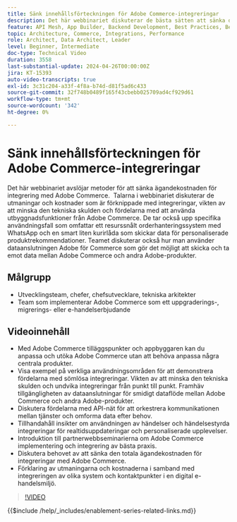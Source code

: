 ```yaml
---
title: Sänk innehållsförteckningen för Adobe Commerce-integreringar
description: Det här webbinariet diskuterar de bästa sätten att sänka den totala ägandekostnaden för integrering med Adobe Commerce. Det betonar utmaningarna med traditionella integreringar och lyfter fram användningen av tilläggspunkter och inbyggd integrering med andra Experience Cloud-produkter för att minska kostnaderna och öka avkastningen på investeringen. Målet är att ge flexibilitet i utbyggnaden av produkten utan att behöva anpassa kärnan, vilket gör den enklare att underhålla och uppgradera.
feature: API Mesh, App Builder, Backend Development, Best Practices, Best Practices, Extensibility, Integration
topic: Architecture, Commerce, Integrations, Performance
role: Architect, Data Architect, Leader
level: Beginner, Intermediate
doc-type: Technical Video
duration: 3558
last-substantial-update: 2024-04-26T00:00:00Z
jira: KT-15393
auto-video-transcripts: true
exl-id: 3c31c204-a33f-4f8a-b74d-d81f5ad6c433
source-git-commit: 32f748b0489f165f43cbebb025709ad4cf929d61
workflow-type: tm+mt
source-wordcount: '342'
ht-degree: 0%

---
```


# Sänk innehållsförteckningen för Adobe Commerce-integreringar

Det här webbinariet avslöjar metoder för att sänka ägandekostnaden för integrering med Adobe Commerce. &#x200B; Talarna i webbinariet diskuterar de utmaningar och kostnader som är förknippade med integreringar, vikten av att minska den tekniska skulden och fördelarna med att använda utbyggnadsfunktioner från Adobe Commerce. De tar också upp specifika användningsfall som omfattar ett resurssnålt orderhanteringssystem med WhatsApp och en smart liten kurirlåda som skickar data för personaliserade produktrekommendationer.  Teamet diskuterar också hur man använder dataanslutningen Adobe för Commerce som gör det möjligt att skicka och ta emot data mellan Adobe Commerce och andra Adobe-produkter.

## Målgrupp

* Utvecklingsteam, chefer, chefsutvecklare, tekniska arkitekter
* Team som implementerar Adobe Commerce som ett uppgraderings-, migrerings- eller e-handelserbjudande

## Videoinnehåll

* Med Adobe Commerce tilläggspunkter och appbyggaren kan du anpassa och utöka Adobe Commerce utan att behöva anpassa några centrala produkter.
* Visa exempel på verkliga användningsområden för att demonstrera fördelarna med sömlösa integreringar.
Vikten av att minska den tekniska skulden och undvika integreringar från punkt till punkt.
Framhäv tillgängligheten av dataanslutningar för smidigt dataflöde mellan Adobe Commerce och andra Adobe-produkter.
* Diskutera fördelarna med API-nät för att orkestrera kommunikationen mellan tjänster och omforma data efter behov.
* Tillhandahåll insikter om användningen av händelser och händelsestyrda integreringar för realtidsuppdateringar och personaliserade upplevelser.
* Introduktion till partnerwebbseminarierna om Adobe Commerce implementering och integrering av bästa praxis.
* Diskutera behovet av att sänka den totala ägandekostnaden för integreringar med Adobe Commerce.
* Förklaring av utmaningarna och kostnaderna i samband med integreringen av olika system och kontaktpunkter i en digital e-handelsmiljö.

>[!VIDEO](https://video.tv.adobe.com/v/3428768?learn=on)

{{$include /help/_includes/enablement-series-related-links.md}}
